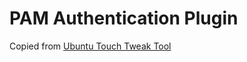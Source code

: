 # PAM Authentication Plugin

Copied from [Ubuntu Touch Tweak Tool](http://bazaar.launchpad.net/~ubuntu-touch-tweak-tool-devs/ubuntu-touch-tweak-tool/trunk/files/41/plugins/pamauthentication)
